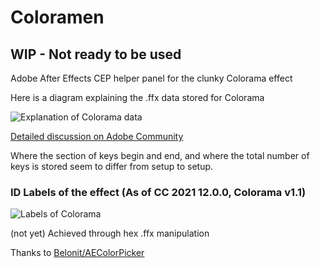 # Coloramen

## WIP - Not ready to be used

Adobe After Effects CEP helper panel for the clunky Colorama effect

Here is a diagram explaining the .ffx data stored for Colorama

![Explanation of Colorama data](https://i.imgur.com/U0D5Q5h.png)

[Detailed discussion on Adobe Community](https://community.adobe.com/t5/after-effects/change-colorama-colors-via-scripting/m-p/10392133)

Where the section of keys begin and end, and where the total number of keys is stored seem to differ from setup to setup.

### ID Labels of the effect (As of CC 2021 12.0.0, Colorama v1.1)

![Labels of Colorama](https://i.imgur.com/TLkFsAq.png)

(not yet) Achieved through hex .ffx manipulation

Thanks to [Belonit/AEColorPicker](https://github.com/Belonit/AEColorPicker) 
